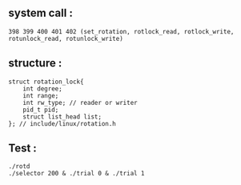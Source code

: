 ##  system call : 
    398 399 400 401 402 (set_rotation, rotlock_read, rotlock_write, rotunlock_read, rotunlock_write)


##  structure :
    struct rotation_lock{
        int degree;
        int range;
        int rw_type; // reader or writer
        pid_t pid;
        struct list_head list;
    }; // include/linux/rotation.h


## Test :
    ./rotd
    ./selector 200 & ./trial 0 & ./trial 1
